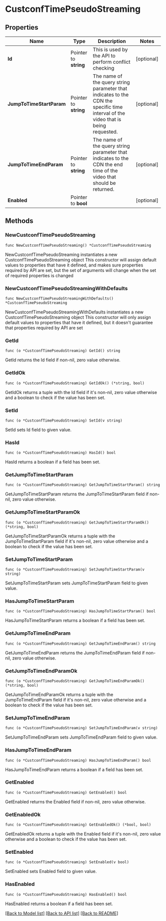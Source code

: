 # CustconfTimePseudoStreaming

## Properties

Name | Type | Description | Notes
------------ | ------------- | ------------- | -------------
**Id** | Pointer to **string** | This is used by the API to perform conflict checking | [optional] 
**JumpToTimeStartParam** | Pointer to **string** | The name of the query string parameter that indicates to the CDN the specific time interval of the video that is being requested. | [optional] 
**JumpToTimeEndParam** | Pointer to **string** | The name of the query string parameter that indicates to the CDN the end time of the video that should be returned. | [optional] 
**Enabled** | Pointer to **bool** |  | [optional] 

## Methods

### NewCustconfTimePseudoStreaming

`func NewCustconfTimePseudoStreaming() *CustconfTimePseudoStreaming`

NewCustconfTimePseudoStreaming instantiates a new CustconfTimePseudoStreaming object
This constructor will assign default values to properties that have it defined,
and makes sure properties required by API are set, but the set of arguments
will change when the set of required properties is changed

### NewCustconfTimePseudoStreamingWithDefaults

`func NewCustconfTimePseudoStreamingWithDefaults() *CustconfTimePseudoStreaming`

NewCustconfTimePseudoStreamingWithDefaults instantiates a new CustconfTimePseudoStreaming object
This constructor will only assign default values to properties that have it defined,
but it doesn't guarantee that properties required by API are set

### GetId

`func (o *CustconfTimePseudoStreaming) GetId() string`

GetId returns the Id field if non-nil, zero value otherwise.

### GetIdOk

`func (o *CustconfTimePseudoStreaming) GetIdOk() (*string, bool)`

GetIdOk returns a tuple with the Id field if it's non-nil, zero value otherwise
and a boolean to check if the value has been set.

### SetId

`func (o *CustconfTimePseudoStreaming) SetId(v string)`

SetId sets Id field to given value.

### HasId

`func (o *CustconfTimePseudoStreaming) HasId() bool`

HasId returns a boolean if a field has been set.

### GetJumpToTimeStartParam

`func (o *CustconfTimePseudoStreaming) GetJumpToTimeStartParam() string`

GetJumpToTimeStartParam returns the JumpToTimeStartParam field if non-nil, zero value otherwise.

### GetJumpToTimeStartParamOk

`func (o *CustconfTimePseudoStreaming) GetJumpToTimeStartParamOk() (*string, bool)`

GetJumpToTimeStartParamOk returns a tuple with the JumpToTimeStartParam field if it's non-nil, zero value otherwise
and a boolean to check if the value has been set.

### SetJumpToTimeStartParam

`func (o *CustconfTimePseudoStreaming) SetJumpToTimeStartParam(v string)`

SetJumpToTimeStartParam sets JumpToTimeStartParam field to given value.

### HasJumpToTimeStartParam

`func (o *CustconfTimePseudoStreaming) HasJumpToTimeStartParam() bool`

HasJumpToTimeStartParam returns a boolean if a field has been set.

### GetJumpToTimeEndParam

`func (o *CustconfTimePseudoStreaming) GetJumpToTimeEndParam() string`

GetJumpToTimeEndParam returns the JumpToTimeEndParam field if non-nil, zero value otherwise.

### GetJumpToTimeEndParamOk

`func (o *CustconfTimePseudoStreaming) GetJumpToTimeEndParamOk() (*string, bool)`

GetJumpToTimeEndParamOk returns a tuple with the JumpToTimeEndParam field if it's non-nil, zero value otherwise
and a boolean to check if the value has been set.

### SetJumpToTimeEndParam

`func (o *CustconfTimePseudoStreaming) SetJumpToTimeEndParam(v string)`

SetJumpToTimeEndParam sets JumpToTimeEndParam field to given value.

### HasJumpToTimeEndParam

`func (o *CustconfTimePseudoStreaming) HasJumpToTimeEndParam() bool`

HasJumpToTimeEndParam returns a boolean if a field has been set.

### GetEnabled

`func (o *CustconfTimePseudoStreaming) GetEnabled() bool`

GetEnabled returns the Enabled field if non-nil, zero value otherwise.

### GetEnabledOk

`func (o *CustconfTimePseudoStreaming) GetEnabledOk() (*bool, bool)`

GetEnabledOk returns a tuple with the Enabled field if it's non-nil, zero value otherwise
and a boolean to check if the value has been set.

### SetEnabled

`func (o *CustconfTimePseudoStreaming) SetEnabled(v bool)`

SetEnabled sets Enabled field to given value.

### HasEnabled

`func (o *CustconfTimePseudoStreaming) HasEnabled() bool`

HasEnabled returns a boolean if a field has been set.


[[Back to Model list]](../README.md#documentation-for-models) [[Back to API list]](../README.md#documentation-for-api-endpoints) [[Back to README]](../README.md)


